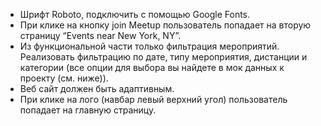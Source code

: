 - Шрифт Roboto, подключить с помощью Google Fonts.
- При клике на кнопку join Meetup пользователь попадает на вторую страницу “Events near New York, NY”.
- Из функциональной части только фильтрация мероприятий. Реализовать фильтрацию по дате, типу мероприятия, дистанции и категории (все опции для выбора вы найдете в мок данных к проекту (см. ниже)).
- Веб сайт должен быть адаптивным.
- При клике на лого (навбар левый верхний угол) пользователь попадает на главную страницу.